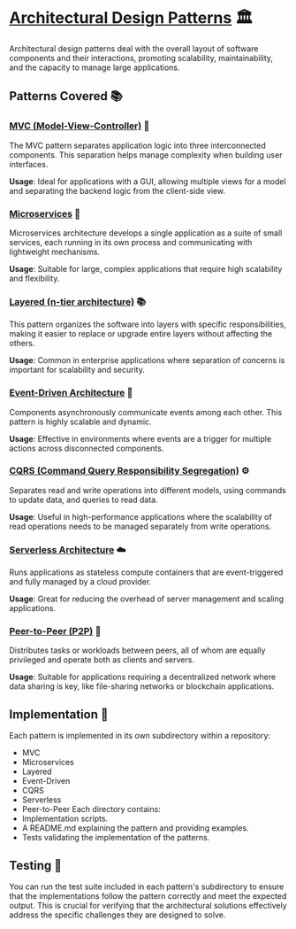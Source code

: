 # [Architectural Design Patterns](../../) 🏛️
Architectural design patterns deal with the overall layout of software components and their interactions, promoting scalability, maintainability, and the capacity to manage large applications.

## Patterns Covered 📚

### [MVC (Model-View-Controller)](./MVC/) 🎨

The MVC pattern separates application logic into three interconnected components. This separation helps manage complexity when building user interfaces.

**Usage**: Ideal for applications with a GUI, allowing multiple views for a model and separating the backend logic from the client-side view.

### [Microservices](./Microservices/) 🧩

Microservices architecture develops a single application as a suite of small services, each running in its own process and communicating with lightweight mechanisms.

**Usage**: Suitable for large, complex applications that require high scalability and flexibility.

### [Layered (n-tier architecture)](./Layered/) 📚

This pattern organizes the software into layers with specific responsibilities, making it easier to replace or upgrade entire layers without affecting the others.

**Usage**: Common in enterprise applications where separation of concerns is important for scalability and security.

### [Event-Driven Architecture](./EventDriven/) 🚀

Components asynchronously communicate events among each other. This pattern is highly scalable and dynamic.

**Usage**: Effective in environments where events are a trigger for multiple actions across disconnected components.

### [CQRS (Command Query Responsibility Segregation)](./CQRS/) ⚙️

Separates read and write operations into different models, using commands to update data, and queries to read data.

**Usage**: Useful in high-performance applications where the scalability of read operations needs to be managed separately from write operations.

### [Serverless Architecture](./Serverless/) ☁️

Runs applications as stateless compute containers that are event-triggered and fully managed by a cloud provider.

**Usage**: Great for reducing the overhead of server management and scaling applications.

### [Peer-to-Peer (P2P)](./P2P/) 🤝

Distributes tasks or workloads between peers, all of whom are equally privileged and operate both as clients and servers.

**Usage**: Suitable for applications requiring a decentralized network where data sharing is key, like file-sharing networks or blockchain applications.

## Implementation 🔧
Each pattern is implemented in its own subdirectory within a repository:
- MVC
- Microservices
- Layered
- Event-Driven
- CQRS
- Serverless
- Peer-to-Peer
Each directory contains:
- Implementation scripts.
- A README.md explaining the pattern and providing examples.
- Tests validating the implementation of the patterns.

## Testing 🧪
You can run the test suite included in each pattern's subdirectory to ensure that the implementations follow the pattern correctly and meet the expected output. This is crucial for verifying that the architectural solutions effectively address the specific challenges they are designed to solve.
